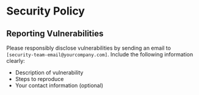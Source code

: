 # Security Policy

## Reporting Vulnerabilities
Please responsibly disclose vulnerabilities by sending an email to `[security-team-email@yourcompany.com]`. Include the following information clearly:
- Description of vulnerability
- Steps to reproduce
- Your contact information (optional)
